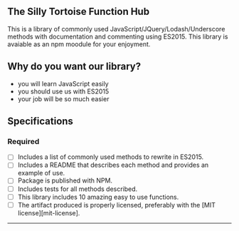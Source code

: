 ## The Silly Tortoise Function Hub

This is a library of commonly used JavaScript/JQuery/Lodash/Underscore methods with documentation and commenting using ES2015. This library is avaiable as an npm moodule for your enjoyment. 

## Why do you want our library?

- you will learn JavaScript easily 
- you should use us with ES2015
- your job will be so much easier

## Specifications

### Required

- [ ] Includes a list of commonly used methods to rewrite in ES2015.
- [ ] Includes a README that describes each method and provides an example of use. 
- [ ] Package is published with NPM.
- [ ] Includes tests for all methods described.
- [ ] This library includes 10 amazing easy to use functions. 
- [ ] The artifact produced is properly licensed, preferably with the [MIT license][mit-license].

---
